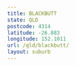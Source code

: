 ```yaml
---
title: BLACKBUTT
state: QLD
postcode: 4314
latitude: -26.883
longitude: 152.1011
url: /qld/blackbutt/
layout: suburb
---
```


